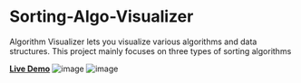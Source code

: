 # Sorting-Algo-Visualizer
Algorithm Visualizer lets you visualize various algorithms and data structures. This project mainly focuses on three types of sorting algorithms

<a href="https://rajshree-nagane.github.io/Sorting_Algorithm/"><strong>Live Demo</strong></a>
![image](https://github.com/Rajshree-Nagane/Sorting_Algorithm/assets/151632485/90d8aa92-eb72-416e-8eb3-7668fa1aa664)
![image](https://github.com/Rajshree-Nagane/Sorting_Algorithm/assets/151632485/bdb34e0e-539b-44a7-b4ef-1b73a240f39b)
